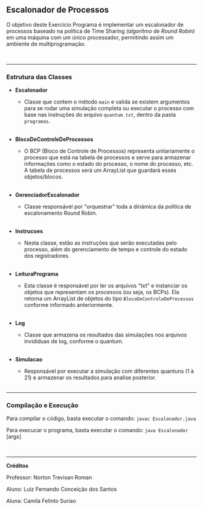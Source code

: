 ## Escalonador de Processos

O objetivo deste Exercício Programa é implementar um escalonador de processos baseado na política de Time Sharing *(algoritmo de Round Robin)* em uma máquina com um único processador, permitindo assim um ambiente de multiprogramação.


<br>

---
### Estrutura das Classes

- **Escalonador**
    - Classe que contem o método `main` e valida se existem argumentos para se rodar uma simulação completa ou executar o processo com base nas instruções do arquivo `quantum.txt`, dentro da pasta `programas`. 
    
    <br>


- **BlocoDeControleDeProcessos**
    -  O BCP (Bloco de Controle de Processos) representa unitariamente o processo que está na tabela de processos e serve para armazenar informações como o estado do processo, o nome do processo, etc. A tabela de processos será um ArrayList que guardará esses objetos/blocos.

    <br>

- **GerenciadorEscalonador**
    - Classe responsável por "orquestrar" toda a dinâmica da política de escalonamento Round Robin.

    <br>

- **Instrucoes**
    - Nesta classe, estão as instruções que serão executadas pelo processo, além do gerenciamento de tempo e controle do estado dos registradores.

    <br>

- **LeituraPrograma**
    - Esta classe é responsável por ler os arquivos "txt" e instanciar os objetos que representam os processos (ou seja, os BCPs). Ela retorna um ArrayList de objetos do tipo `BlocoDeControleDeProcessos` conforme informado anteriormente.

    <br>

- **Log**
    - Classe que armazena os resultados das simulações nos arquivos invididuas de log, conforme o quantum.

    <br>


- **Simulacao**
    - Responsável por executar a simulação com diferentes quantuns (1 à 21) e armazenar os resultados para analise posterior.

    <br>


---
### Compilação e Execução
Para compilar o código, basta executar o comando: `javac Escalonador.java`

Para execucar o programa, basta executar o comando: `java Escalonador` [args]

<br>

---
**Créditos**

Professor: Norton Trevisan Roman

Aluno: Luiz Fernando Conceição dos Santos

Aluna: Camila Felinto Suriao 

